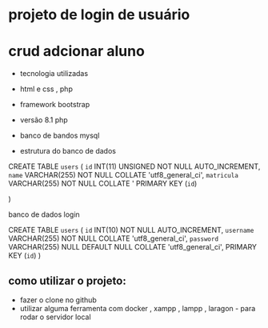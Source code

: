 # projeto de login de usuário
# crud adcionar aluno  

- tecnologia utilizadas 
- html e css , php 
- framework bootstrap

- versão 8.1 php 

- banco de bandos mysql  

- estrutura do banco de dados 

CREATE TABLE `users` (
	`id` INT(11) UNSIGNED NOT NULL AUTO_INCREMENT,
	`name` VARCHAR(255) NOT NULL COLLATE 'utf8_general_ci',
	`matricula` VARCHAR(255) NOT NULL COLLATE '
	PRIMARY KEY (`id`)

)


banco de dados login 

CREATE TABLE `users` (
	`id` INT(10) NOT NULL AUTO_INCREMENT,
	`username` VARCHAR(255) NOT NULL COLLATE 'utf8_general_ci',
	`password` VARCHAR(255) NULL DEFAULT NULL COLLATE 'utf8_general_ci',
	PRIMARY KEY (`id`)
)

##  como utilizar o projeto: 
- fazer o clone no github 
- utilizar alguma ferramenta com docker , xampp , lampp , laragon - para rodar o servidor local





